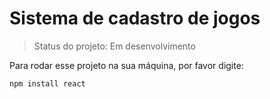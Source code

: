 # Sistema de cadastro de jogos #

> Status do projeto: Em desenvolvimento

Para rodar esse projeto na sua máquina, por favor digite:

```
npm install react
```
